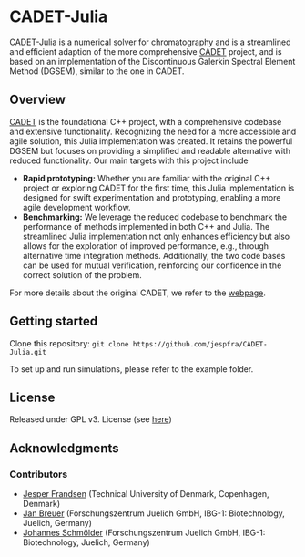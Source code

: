 CADET-Julia
======

CADET-Julia is a numerical solver for chromatography and is a streamlined and efficient adaption of the more comprehensive [CADET](https://github.com/modsim/CADET) project, and is based on an implementation of the Discontinuous Galerkin Spectral Element Method (DGSEM), similar to the one in CADET.

Overview
-------

[CADET](https://github.com/modsim/CADET) is the foundational C++ project, with a comprehensive codebase and extensive functionality.
Recognizing the need for a more accessible and agile solution, this Julia implementation was created.
It retains the powerful DGSEM but focuses on providing a simplified and readable alternative with reduced functionality.
Our main targets with this project include
- **Rapid prototyping:** Whether you are familiar with the original C++ project or exploring CADET for the first time, this Julia implementation is designed for swift experimentation and prototyping, enabling a more agile development workflow.
- **Benchmarking:** We leverage the reduced codebase to benchmark the performance of methods implemented in both C++ and Julia. The streamlined Julia implementation not only enhances efficiency but also allows for the exploration of improved performance, e.g., through alternative time integration methods. Additionally,  the two code bases can be used for mutual verification, reinforcing our confidence in the correct solution of the problem.

For more details about the original CADET, we refer to the [webpage](https://cadet.github.io/master/index.html#).
 

Getting started
-------

Clone this repository: `git clone https://github.com/jespfra/CADET-Julia.git`

To set up and run simulations, please refer to the example folder.
 
License
-------

Released under GPL v3. License (see [here](https://github.com/jespfra/CADET-Julia/blob/main/LICENSE))

Acknowledgments
---------------

### Contributors
* [Jesper Frandsen](https://github.com/jespfra) (Technical University of Denmark, Copenhagen, Denmark)
* [Jan Breuer](https://github.com/jbreue16) (Forschungszentrum Juelich GmbH, IBG-1: Biotechnology, Juelich, Germany)
* [Johannes Schmölder](https://github.com/schmoelder) (Forschungszentrum Juelich GmbH, IBG-1: Biotechnology, Juelich, Germany)


